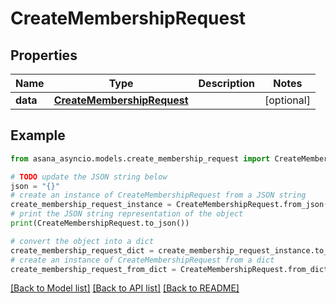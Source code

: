 # CreateMembershipRequest


## Properties

Name | Type | Description | Notes
------------ | ------------- | ------------- | -------------
**data** | [**CreateMembershipRequest**](CreateMembershipRequest.md) |  | [optional] 

## Example

```python
from asana_asyncio.models.create_membership_request import CreateMembershipRequest

# TODO update the JSON string below
json = "{}"
# create an instance of CreateMembershipRequest from a JSON string
create_membership_request_instance = CreateMembershipRequest.from_json(json)
# print the JSON string representation of the object
print(CreateMembershipRequest.to_json())

# convert the object into a dict
create_membership_request_dict = create_membership_request_instance.to_dict()
# create an instance of CreateMembershipRequest from a dict
create_membership_request_from_dict = CreateMembershipRequest.from_dict(create_membership_request_dict)
```
[[Back to Model list]](../README.md#documentation-for-models) [[Back to API list]](../README.md#documentation-for-api-endpoints) [[Back to README]](../README.md)


